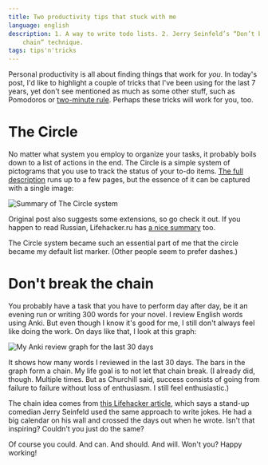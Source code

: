 ```yaml
---
title: Two productivity tips that stuck with me
language: english
description: 1. A way to write todo lists. 2. Jerry Seinfeld’s “Don’t break the
    chain” technique.
tags: tips'n'tricks
---
```


Personal productivity is all about finding things that work for *you*. In
today's post, I'd like to highlight a couple of tricks that I've been using for
the last 7 years, yet don't see mentioned as much as some other stuff, such as
Pomodoros or [two-minute rule][gtd-two-minute-rule]. Perhaps these tricks will
work for you, too.

# The Circle

No matter what system you employ to organize your tasks, it probably boils down
to a list of actions in the end. The Circle is a simple system of pictograms
that you use to track the status of your to-do items. [The full
description][the-circle] runs up to a few pages, but the essence of it can be
captured with a single image:

<div class="center">
<img src="/images/the_circle_system_redux-769px.jpg"
    sizes="(min-width: 769px) 35rem, 100vw"
    srcset="/images/the_circle_system_redux-769px.jpg 1x,
            /images/the_circle_system_redux-1538px.jpg 2x,
            /images/the_circle_system_redux-2307px.jpg 3x,
            /images/the_circle_system_redux-3395px.jpg 4x"
    alt="Summary of The Circle system"
    class="bleed" />
</div>

Original post also suggests some extensions, so go check it out. If you happen
to read Russian, Lifehacker.ru has [a nice summary][the-circle-lifehacker] too.

The Circle system became such an essential part of me that the circle became my
default list marker. (Other people seem to prefer dashes.)

# Don't break the chain

You probably have a task that you have to perform day after day, be it an
evening run or writing 300 words for your novel. I review English words using
Anki. But even though I know it's good for me, I still don't always feel like
doing the work. On days like that, I look at this graph:

<div class="center">
<img src="/images/don-t-break-the-chain-anki-769px.png"
    sizes="(min-width: 769px) 35rem, 100vw"
    srcset="/images/don-t-break-the-chain-anki-769px.png 1x,
            /images/don-t-break-the-chain-anki-1216px.png 2x"
    alt="My Anki review graph for the last 30 days"
    class="bleed" />
</div>

It shows how many words I reviewed in the last 30 days. The bars in the graph
form a chain. My life goal is to not let that chain break. (I already did,
though. Multiple times. But as Churchill said, success consists of going from
failure to failure without loss of enthusiasm. I still feel enthusiastic.)

The chain idea comes from [this Lifehacker article][don-t-break-the-chain],
which says a stand-up comedian Jerry Seinfeld used the same approach to write
jokes. He had a big calendar on his wall and crossed the days out when he wrote.
Isn't that inspiring? Couldn't you just do the same?

Of course you could. And can. And should. And will. Won't you? Happy working!



[gtd-two-minute-rule]:
    http://www.success.com/article/1-on-1-david-allens-two-minute-rule
    "1-on-1: David Allen's Two Minute Rule — Success"

[the-circle]:
    http://font.is/the-circle-a-simple-todo-system-to-get-more-things-done/
    "The Circle – a simple ToDo System to Get more Things Done — font.is"

[the-circle-lifehacker]:
    https://lifehacker.ru/2009/06/15/gtd-v-vashem-bloknote-metod-kruzhochkov-i-krestikov/
    "GTD в вашем блокноте. Метод «кружочков» и «крестиков» — Лайфхакер"

[don-t-break-the-chain]:
    https://lifehacker.com/281626/jerry-seinfelds-productivity-secret
    "Jerry Seinfeld’s Productivity Secret — LifeHacker"
